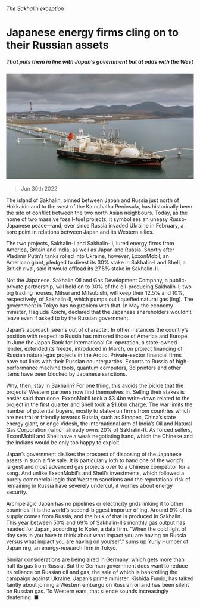 ###### The Sakhalin exception

# Japanese energy firms cling on to their Russian assets 

##### That puts them in line with Japan’s government but at odds with the West 

![image](images/20220702_WBP502.jpg) 

> Jun 30th 2022 

The island of Sakhalin, pinned between Japan and Russia just north of Hokkaido and to the west of the Kamchatka Peninsula, has historically been the site of conflict between the two north Asian neighbours. Today, as the home of two massive fossil-fuel projects, it symbolises an uneasy Russo-Japanese peace—and, ever since Russia invaded Ukraine in February, a sore point in relations between Japan and its Western allies. 

The two projects, Sakhalin-I and Sakhalin-II, lured energy firms from America, Britain and India, as well as Japan and Russia. Shortly after Vladimir Putin’s tanks rolled into Ukraine, however, ExxonMobil, an American giant, pledged to divest its 30% stake in Sakhalin-I and Shell, a British rival, said it would offload its 27.5% stake in Sakhalin-II.

Not the Japanese. Sakhalin Oil and Gas Development Company, a public-private partnership, will hold on to 30% of the oil-producing Sakhalin-I; two big trading houses, Mitsui and Mitsubishi, will keep their 12.5% and 10%, respectively, of Sakhalin-II, which pumps out liquefied natural gas (lng). The government in Tokyo has no problem with that. In May the economy minister, Hagiuda Koichi, declared that the Japanese shareholders wouldn’t leave even if asked to by the Russian government. 

Japan’s approach seems out of character. In other instances the country’s position with respect to Russia has mirrored those of America and Europe. In June the Japan Bank for International Co-operation, a state-owned lender, extended its freeze, introduced in March, on project financing of Russian natural-gas projects in the Arctic. Private-sector financial firms have cut links with their Russian counterparties. Exports to Russia of high-performance machine tools, quantum computers, 3d printers and other items have been blocked by Japanese sanctions.

Why, then, stay in Sakhalin? For one thing, this avoids the pickle that the projects’ Western partners now find themselves in. Selling their stakes is easier said than done. ExxonMobil took a $3.4bn write-down related to the project in the first quarter and Shell took a $1.6bn charge. The war limits the number of potential buyers, mostly to state-run firms from countries which are neutral or friendly towards Russia, such as Sinopec, China’s state energy giant, or ongc Videsh, the international arm of India’s Oil and Natural Gas Corporation (which already owns 20% of Sakhalin-I). As forced sellers, ExxonMobil and Shell have a weak negotiating hand, which the Chinese and the Indians would be only too happy to exploit.

Japan’s government dislikes the prospect of disposing of the Japanese assets in such a fire sale. It is particularly loth to hand one of the world’s largest and most advanced gas projects over to a Chinese competitor for a song. And unlike ExxonMobil’s and Shell’s investments, which followed a purely commercial logic that Western sanctions and the reputational risk of remaining in Russia have severely undercut, it worries about energy security. 

Archipelagic Japan has no pipelines or electricity grids linking it to other countries. It is the world’s second-biggest importer of lng. Around 9% of its supply comes from Russia, and the bulk of that is produced in Sakhalin. This year between 50% and 69% of Sakhalin-II’s monthly gas output has headed for Japan, according to Kpler, a data firm. “When the cold light of day sets in you have to think about what impact you are having on Russia versus what impact you are having on yourself,” sums up Yuriy Humber of Japan nrg, an energy-research firm in Tokyo.

Similar considerations are being aired in Germany, which gets more than half its gas from Russia. But the German government does want to reduce its reliance on Russian oil and gas, the sale of which is bankrolling the campaign against Ukraine. Japan’s prime minister, Kishida Fumio, has talked faintly about joining a Western embargo on Russian oil and has been silent on Russian gas. To Western ears, that silence sounds increasingly deafening. ■


